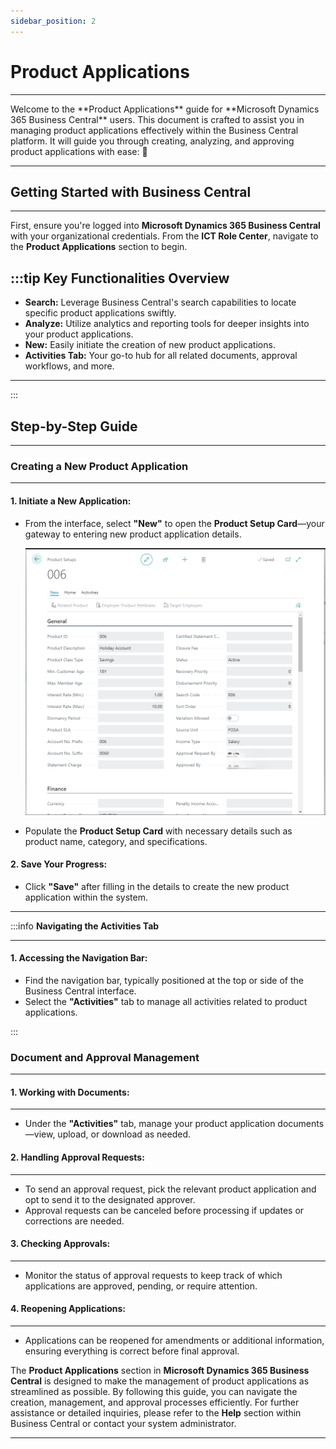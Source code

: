 ```yaml
---
sidebar_position: 2
---
```


# Product Applications

---

<div class="customized-intro-container" id="introduction">
    <p> Welcome to the **Product Applications** guide for **Microsoft Dynamics 365 Business Central** users. This document is crafted to assist you in managing product applications effectively within the Business Central platform. It will guide you through creating, analyzing, and approving product applications with ease: 🤗 </p>
</div>

---

## **Getting Started with Business Central**

---

First, ensure you're logged into **Microsoft Dynamics 365 Business Central** with your organizational credentials. From the **ICT Role Center**, navigate to the **Product Applications** section to begin.

:::tip Key Functionalities Overview
---

- **Search:** Leverage Business Central's search capabilities to locate specific product applications swiftly.
- **Analyze:** Utilize analytics and reporting tools for deeper insights into your product applications.
- **New:** Easily initiate the creation of new product applications.
- **Activities Tab:** Your go-to hub for all related documents, approval workflows, and more.

---

:::

## **Step-by-Step Guide**

---

### **Creating a New Product Application**

---

#### **1. Initiate a New Application:**

- From the interface, select **"New"** to open the **Product Setup Card**—your gateway to entering new product application details.
  
  ![alt text](<../../static/img/new Product app.png>)
  
- Populate the **Product Setup Card** with necessary details such as product name, category, and specifications.

#### **2. Save Your Progress:**

- Click **"Save"** after filling in the details to create the new product application within the system.

---

:::info **Navigating the Activities Tab**

---

#### **1. Accessing the Navigation Bar:**

- Find the navigation bar, typically positioned at the top or side of the Business Central interface.
- Select the **"Activities"** tab to manage all activities related to product applications.

:::

### **Document and Approval Management**

---

#### **1. Working with Documents:**

---
- Under the **"Activities"** tab, manage your product application documents—view, upload, or download as needed.

#### **2. Handling Approval Requests:**

---
- To send an approval request, pick the relevant product application and opt to send it to the designated approver.
- Approval requests can be canceled before processing if updates or corrections are needed.

#### **3. Checking Approvals:**

---
- Monitor the status of approval requests to keep track of which applications are approved, pending, or require attention.

#### **4. Reopening Applications:**

---
- Applications can be reopened for amendments or additional information, ensuring everything is correct before final approval.


The **Product Applications** section in **Microsoft Dynamics 365 Business Central** is designed to make the management of product applications as streamlined as possible. By following this guide, you can navigate the creation, management, and approval processes efficiently. For further assistance or detailed inquiries, please refer to the **Help** section within Business Central or contact your system administrator.

---
